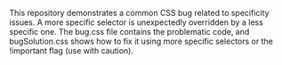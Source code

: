 This repository demonstrates a common CSS bug related to specificity issues. A more specific selector is unexpectedly overridden by a less specific one. The bug.css file contains the problematic code, and bugSolution.css shows how to fix it using more specific selectors or the !important flag (use with caution).